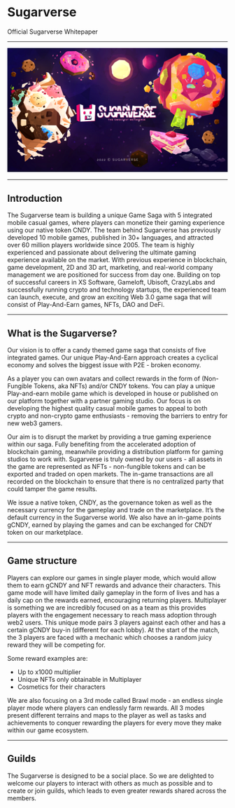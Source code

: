 # Sugarverse

Official Sugarverse Whitepaper

---

![Sugarverse](/assets/sugarverse-intro-v2.png)

---

## Introduction

The Sugarverse team is building a unique Game Saga with 5 integrated mobile casual games, where players can monetize their gaming experience using our native token CNDY. The team behind Sugarverse has previously developed 10 mobile games, published in 30+ languages, and attracted over 60 million players worldwide since 2005. The team is highly experienced and passionate about delivering the ultimate gaming experience available on the market. With previous experience in blockchain, game development, 2D and 3D art, marketing, and real-world company management we are positioned for success from day one. Building on top of successful careers in XS Software, Gameloft, Ubisoft, CrazyLabs and successfully running crypto and technology startups, the experienced team can launch, execute, and grow an exciting Web 3.0 game saga that will consist of Play-And-Earn games, NFTs, DAO and DeFi.

---

## What is the Sugarverse?

Our vision is to offer a candy themed game saga that consists of five integrated games. Our unique Play-And-Earn approach creates a cyclical economy and solves the biggest issue with P2E - broken economy.

As a player you can own avatars and collect rewards in the form of (Non-Fungible Tokens, aka NFTs) and/or CNDY tokens. You can play a unique Play-and-earn mobile game which is developed in house or published on our platform together with a partner gaming studio. Our focus is on developing the highest quality casual mobile games to appeal to both crypto and non-crypto game enthusiasts - removing the barriers to entry for new web3 gamers.

Our aim is to disrupt the market by providing a true gaming experience within our saga. Fully benefiting from the accelerated adoption of blockchain gaming, meanwhile providing a distribution platform for gaming studios to work with.
Sugarverse is truly owned by our users - all assets in the game are represented as NFTs - non-fungible tokens and can be exported and traded on open markets. The in-game transactions are all recorded on the blockchain to ensure that there is no centralized party that could tamper the game results.

We issue a native token, CNDY, as the governance token as well as the necessary currency for the gameplay and trade on the marketplace. It’s the default currency in the Sugarverse world. We also have an in-game points gCNDY, earned by playing the games and can be exchanged for CNDY token on our marketplace.

---

## Game structure

Players can explore our games in single player mode, which would allow them to earn gCNDY and NFT rewards and advance their characters. This game mode will have limited daily gameplay in the form of lives and has a daily cap on the rewards earned, encouraging returning players.
Multiplayer is something we are incredibly focused on as a team as this provides players with the engagement necessary to reach mass adoption through web2 users. This unique mode pairs 3 players against each other and has a certain gCNDY buy-in (different for each lobby).  At the start of the match, the 3 players are faced with a mechanic which chooses a random juicy reward they will be competing for.

Some reward examples are:

- Up to x1000 multiplier
- Unique NFTs only obtainable in Multiplayer
- Cosmetics for their characters

We are also focusing on a 3rd mode called Brawl mode - an endless single player mode where players can endlessly farm rewards. All 3 modes present different terrains and maps to the player as well as tasks and achievements to conquer rewarding the players for every move they make within our game ecosystem.

---

## Guilds

The Sugarverse is designed to be a social place. So we are delighted to welcome our players to interact with others as much as possible and to create or join guilds, which leads to even greater rewards shared across the members.
